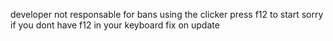 developer not responsable for bans using the clicker 
press f12 to start sorry if you dont have f12 in your keyboard fix on update
